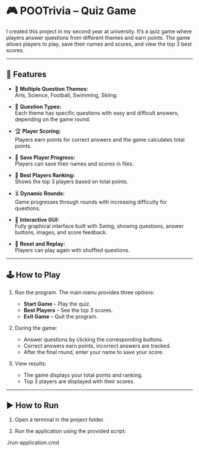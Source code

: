 # 🎮 POOTrivia – Quiz Game

I created this project in my second year at university. It’s a quiz game where players answer questions from different themes and earn points. The game allows players to play, save their names and scores, and view the top 3 best scores.

---

## 🚀 Features

- 🎯 **Multiple Question Themes:**  
  Arts, Science, Football, Swimming, Skiing.

- 📝 **Question Types:**  
  Each theme has specific questions with easy and difficult answers, depending on the game round.

- 🏆 **Player Scoring:**  
  Players earn points for correct answers and the game calculates total points.

- 💾 **Save Player Progress:**  
  Players can save their names and scores in files.

- 🥇 **Best Players Ranking:**  
  Shows the top 3 players based on total points.

- ⏳ **Dynamic Rounds:**  
  Game progresses through rounds with increasing difficulty for questions.

- 🎨 **Interactive GUI:**  
  Fully graphical interface built with Swing, showing questions, answer buttons, images, and score feedback.

- 🔄 **Reset and Replay:**  
  Players can play again with shuffled questions.

---

## 🕹️ How to Play

1. Run the program. The main menu provides three options:  
   - **Start Game** – Play the quiz.  
   - **Best Players** – See the top 3 scores.  
   - **Exit Game** – Quit the program.

2. During the game:  
   - Answer questions by clicking the corresponding buttons.  
   - Correct answers earn points, incorrect answers are tracked.  
   - After the final round, enter your name to save your score.

3. View results:  
   - The game displays your total points and ranking.  
   - Top 3 players are displayed with their scores.

---

## ▶️ How to Run

1. Open a terminal in the project folder.

2. Run the application using the provided script:  

./run-application.cmd
